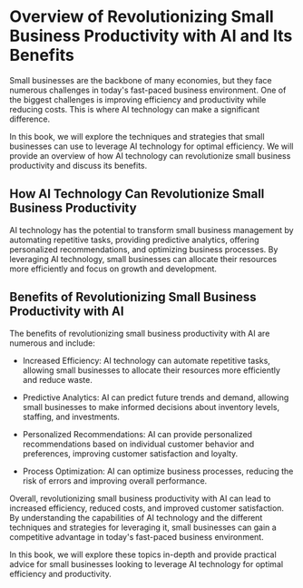 Overview of Revolutionizing Small Business Productivity with AI and Its Benefits
==============================================================================================

Small businesses are the backbone of many economies, but they face numerous challenges in today's fast-paced business environment. One of the biggest challenges is improving efficiency and productivity while reducing costs. This is where AI technology can make a significant difference.

In this book, we will explore the techniques and strategies that small businesses can use to leverage AI technology for optimal efficiency. We will provide an overview of how AI technology can revolutionize small business productivity and discuss its benefits.

How AI Technology Can Revolutionize Small Business Productivity
---------------------------------------------------------------

AI technology has the potential to transform small business management by automating repetitive tasks, providing predictive analytics, offering personalized recommendations, and optimizing business processes. By leveraging AI technology, small businesses can allocate their resources more efficiently and focus on growth and development.

Benefits of Revolutionizing Small Business Productivity with AI
---------------------------------------------------------------

The benefits of revolutionizing small business productivity with AI are numerous and include:

* Increased Efficiency: AI technology can automate repetitive tasks, allowing small businesses to allocate their resources more efficiently and reduce waste.

* Predictive Analytics: AI can predict future trends and demand, allowing small businesses to make informed decisions about inventory levels, staffing, and investments.

* Personalized Recommendations: AI can provide personalized recommendations based on individual customer behavior and preferences, improving customer satisfaction and loyalty.

* Process Optimization: AI can optimize business processes, reducing the risk of errors and improving overall performance.

Overall, revolutionizing small business productivity with AI can lead to increased efficiency, reduced costs, and improved customer satisfaction. By understanding the capabilities of AI technology and the different techniques and strategies for leveraging it, small businesses can gain a competitive advantage in today's fast-paced business environment.

In this book, we will explore these topics in-depth and provide practical advice for small businesses looking to leverage AI technology for optimal efficiency and productivity.
